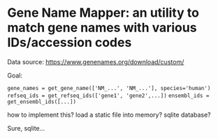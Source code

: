 Gene Name Mapper: an utility to match gene names with various IDs/accession codes
================

Data source: https://www.genenames.org/download/custom/

Goal:

`gene_names = get_gene_name(['NM_...', 'NM_...'], species='human')`
`refseq_ids = get_refseq_ids(['gene1', 'gene2',...])`
`ensembl_ids = get_ensembl_ids([...])`

how to implement this? load a static file into memory? sqlite database?

Sure, sqlite...
